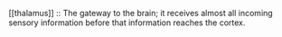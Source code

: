 [[thalamus]] :: The gateway to the brain; it receives almost all incoming sensory information before that information reaches the cortex. 

